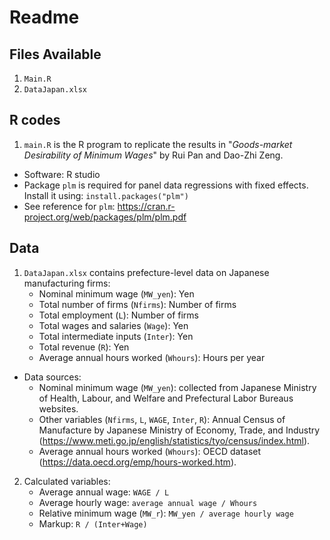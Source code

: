 # Readme

## Files Available

1. `Main.R`
2. `DataJapan.xlsx`

## R codes

1. `main.R` is the R program to replicate the results in "*Goods-market Desirability of Minimum Wages*" by Rui Pan and Dao-Zhi Zeng.

* Software: R studio
* Package `plm` is required for panel data regressions with fixed effects. Install it using: `install.packages("plm")`
* See reference for `plm`: https://cran.r-project.org/web/packages/plm/plm.pdf

## Data

1. `DataJapan.xlsx` contains prefecture-level data on Japanese manufacturing firms:
    * Nominal minimum wage (`MW_yen`): Yen
    * Total number of firms (`Nfirms`): Number of firms
    * Total employment (`L`): Number of firms
    * Total wages and salaries (`Wage`): Yen
    * Total intermediate inputs (`Inter`): Yen
    * Total revenue (`R`): Yen
    * Average annual hours worked (`Whours`): Hours per year

* Data sources:
    * Nominal minimum wage (`MW_yen`): collected from Japanese Ministry of Health, Labour, and Welfare and Prefectural Labor Bureaus websites.
    * Other variables (`Nfirms`, `L`, `WAGE`, `Inter`, `R`): Annual Census of Manufacture by Japanese Ministry of Economy, Trade, and Industry (https://www.meti.go.jp/english/statistics/tyo/census/index.html).
    * Average annual hours worked (`Whours`): OECD dataset (https://data.oecd.org/emp/hours-worked.htm).

2. Calculated variables:
    * Average annual wage: `WAGE / L`
    * Average hourly wage: `average annual wage / Whours`
    * Relative minimum wage (`MW_r`): `MW_yen / average hourly wage`
    * Markup: `R / (Inter+Wage)`
